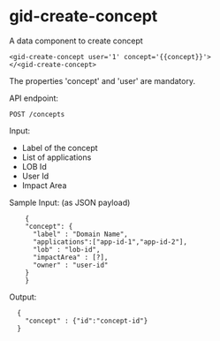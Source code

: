 # gid-create-concept

A data component to create concept

    <gid-create-concept user='1' concept='{{concept}}'>
    </<gid-create-concept>
    
The properties 'concept' and 'user' are mandatory.

API endpoint:

    POST /concepts

Input:

- Label of the concept
- List of applications
- LOB Id
- User Id
- Impact Area

Sample Input: (as JSON payload)

	    {
        "concept": {
          "label" : "Domain Name",
          "applications":["app-id-1","app-id-2"],
          "lob" : "lob-id",
          "impactArea" : [?],
          "owner" : "user-id"
        }	        
	    }
	
Output:

      {
        "concept" : {"id":"concept-id"}
      }
